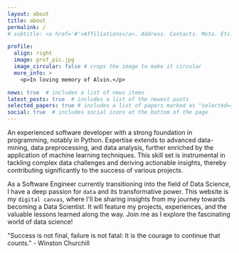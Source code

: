 ```yaml
---
layout: about
title: about
permalink: /
# subtitle: <a href='#'>Affiliations</a>. Address. Contacts. Moto. Etc.

profile:
  align: right
  image: prof_pic.jpg
  image_circular: false # crops the image to make it circular
  more_info: >
    <p>In loving memory of Alvin.</p>

news: true  # includes a list of news items
latest_posts: true  # includes a list of the newest posts
selected_papers: true # includes a list of papers marked as "selected={true}"
social: true  # includes social icons at the bottom of the page
---
```


An experienced software developer with a strong foundation in programming, notably in Python. Expertise extends to advanced data-mining, data preprocessing, and data analysis, further enriched by the application of machine learning techniques. This skill set is instrumental in tackling complex data challenges and deriving actionable insights, thereby contributing significantly to the success of various projects.

As a Software Engineer currently transitioning into the field of Data Science, I have a deep passion for `data` and its transformative power. This website is my `digital canvas`, where I'll be sharing insights from my journey towards becoming a Data Scientist. It will feature my projects, experiences, and the valuable lessons learned along the way. Join me as I explore the fascinating world of data science!

"Success is not final, failure is not fatal: It is the courage to continue that counts." - Winston Churchill 

<!-- Write your biography here. Tell the world about yourself. Link to your favorite [subreddit](http://reddit.com). You can put a picture in, too. The code is already in, just name your picture `prof_pic.jpg` and put it in the `img/` folder.

Put your address / P.O. box / other info right below your picture. You can also disable any of these elements by editing `profile` property of the YAML header of your `_pages/about.md`. Edit `_bibliography/papers.bib` and Jekyll will render your [publications page](/al-folio/publications/) automatically.

Link to your social media connections, too. This theme is set up to use [Font Awesome icons](https://fontawesome.com/) and [Academicons](https://jpswalsh.github.io/academicons/), like the ones below. Add your Facebook, Twitter, LinkedIn, Google Scholar, or just disable all of them. -->